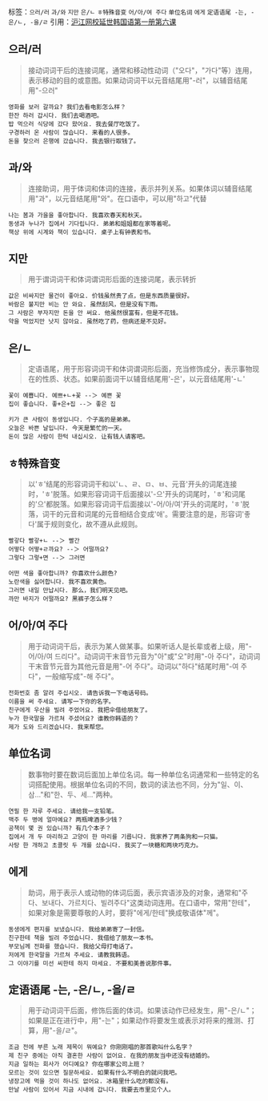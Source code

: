 标签：`으러/러` `과/와` `지만` `은/ㄴ` `ㅎ特殊音变` `어/아/여 주다` `单位名词` `에게` `定语语尾 -는, -은/ㄴ, -을/ㄹ`
引用：[沪江网校延世韩国语第一册第六课](https://kr.hujiang.com/new/p747786/)

## 으러/러
> 接动词词干后的连接词尾，通常和移动性动词（"오다"，"가다"等）连用，表示移动的目的或意图。如果动词词干以元音结尾用"-러"，以辅音结尾用"-으러"
```
영화를 보러 갈까요? 我们去看电影怎么样？
한잔 하러 갑시다. 我们去喝酒吧。
밥 먹으러 식당에 갔다 왔어요. 我去餐厅吃饭了。
구경하러 온 사람이 많습니다. 来看的人很多。
돈을 찾으러 은행에 갔습니다. 我去银行取钱了。
```

## 과/와
> 连接助词，用于体词和体词的连接，表示并列关系。如果体词以辅音结尾用"과"，以元音结尾用"와"。在口语中，可以用"하고"代替
```
나는 봄과 가을을 좋아합니다. 我喜欢春天和秋天。
동생과 누나가 집에서 기다립니다. 弟弟和姐姐都在家等着呢。
책상 위에 시계와 책이 있습니다. 桌子上有钟表和书。
```

## 지만
> 用于谓词词干和体词谓词形后面的连接词尾，表示转折
```
값은 비싸지만 물건이 좋아요. 价钱虽然贵了点，但是东西质量很好。
바람은 불지만 비는 안 와요. 虽然刮风，但是没有下雨。
그 사람은 부자지만 돈을 안 써요. 他虽然很富有，但是不花钱。
약을 먹었지만 낫지 않아요. 虽然吃了药，但病还是不见好。
```

## 은/ㄴ
> 定语语尾，用于形容词词干和体词谓词形后面，充当修饰成分，表示事物现在的性质、状态。如果前面词干以辅音结尾用'-은'，以元音结尾用'-ㄴ'
```
꽃이 예쁩니다. 예쁘+ㄴ+꽃 --＞ 예쁜 꽃
집이 좋습니다. 좋+은+집 --＞ 좋은 집
```
```
키가 큰 사람이 동생입니다. 个子高的是弟弟。
오늘은 바쁜 날입니다. 今天是繁忙的一天。
돈이 많은 사람이 한턱 내십시오. 让有钱人请客吧。
```
## ㅎ特殊音变
> 以'ㅎ'结尾的形容词词干和以'ㄴ、ㄹ、ㅁ、ㅂ、元音'开头的词尾连接时，'ㅎ'脱落。如果形容词词干后面接以'-으'开头的词尾时，'ㅎ'和词尾的'으'都脱落。如果形容词词干后面接以'-어/아/여'开头的词尾时，'ㅎ'脱落，词干的元音和词尾的元音相结合变成'애'。需要注意的是，形容词'좋다'属于规则变化，故不遵从此规则。
```
빨갛다 빨갛+ㄴ --＞ 빨간
어떻다 어떻+ㄹ까요? --＞ 어떨까요?
그렇다 그렇+면 --＞ 그러면
```
```
어떤 색을 좋아합니까? 你喜欢什么颜色?
노란색을 싫어합니다. 我不喜欢黄色。
그러면 내일 만납시다. 那么，我们明天见吧。
까만 바지가 어떨까요? 黑裤子怎么样？
```

## 어/아/여 주다
> 用于动词词干后，表示为某人做某事。如果听话人是长辈或者上级，用"-어/아/여 드리다"。动词词干末音节元音为"아"或"오"时用"-아 주다"，动词词干末音节元音为其他元音是用"-어 주다"。动词以"하다"结尾时用"-여 주다"，一般缩写成"-해 주다"。
```
전화번호 좀 알려 주십시오. 请告诉我一下电话号码。
이름을 써 주세요. 请写一下你的名字。
친구에게 우산을 빌려 주었어요. 我把伞借给朋友了。
누가 한국말을 가르쳐 주셨어요? 谁教你韩语的？
제가 도와 드리겠습니다. 我来帮您。
```

## 单位名词
> 数事物时要在数词后面加上单位名词。每一种单位名词通常和一些特定的名词搭配使用。根据单位名词的不同，数词的读法也不同，分为"일、이、삼…"和"한、두、세…"两种。
```
연필 한 자루 주세요. 请给我一支铅笔。
맥주 두 병에 얼마예요? 两瓶啤酒多少钱？
공책이 몇 권 있습니까? 有几个本子？
집에서 개 두 마리하고 고양이 한 마리를 기릅니다. 我家养了两条狗和一只猫。
사탕 한 개하고 초콜릿 두 개를 샀습니다. 我买了一块糖和两块巧克力。
```

## 에게
> 助词，用于表示人或动物的体词后面，表示宾语涉及的对象，通常和"주다、보내다、가르치다、빌려주다"这类动词连用。在口语中，常用"한테"，如果对象是需要尊敬的人时，要将"에게/한테"换成敬语体"께"。
```
동생에게 편지를 보냈습니다. 我给弟弟寄了一封信。
친구한테 책을 빌려 주었습니다. 我借给了朋友一本书。
부모님께 전화를 했습니다. 我给父母打电话了。
저에게 한국말을 가르쳐 주세요. 请教我韩语。
그 이야기를 미선 씨한테 하지 마세요. 不要和美善说那件事。
```

## 定语语尾 -는, -은/ㄴ, -을/ㄹ
> 用于动词词干后面，修饰后面的体词。如果该动作已经发生，用"-은/ㄴ"；如果是正在进行中，用"-는"；如果动作将要发生或表示对将来的推测、打算，用"-을/ㄹ"。
```
조금 전에 부른 노래 제목이 뭐예요? 你刚刚唱的那首歌叫什么名字？
제 친구 중에는 아직 결혼한 사람이 없어요. 在我的朋友当中还没有结婚的。
지금 일하는 회사가 어디예요? 你在哪家公司上班？
모르는 것이 있으면 질문하세요. 如果有什么不明白的就问我吧。
냉장고에 먹을 것이 하나도 없어요. 冰箱里什么吃的都没有。
만날 사람이 있어서 지금 시내에 갑니다. 我要去市里见个人。
```
